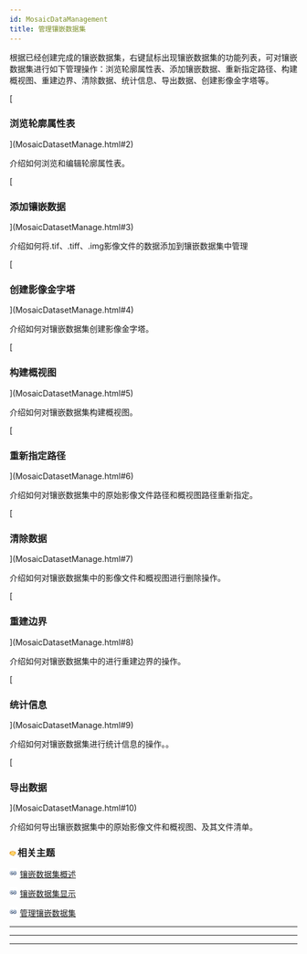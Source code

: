 ```yaml
---
id: MosaicDataManagement
title: 管理镶嵌数据集
---
```

根据已经创建完成的镶嵌数据集，右键鼠标出现镶嵌数据集的功能列表，可对镶嵌数据集进行如下管理操作：浏览轮廓属性表、添加镶嵌数据、重新指定路径、构建概视图、重建边界、清除数据、统计信息、导出数据、创建影像金字塔等。

[

### 浏览轮廓属性表

](MosaicDatasetManage.html#2)

介绍如何浏览和编辑轮廓属性表。

[

### 添加镶嵌数据

](MosaicDatasetManage.html#3)

介绍如何将.tif、.tiff、.img影像文件的数据添加到镶嵌数据集中管理

[

### 创建影像金字塔

](MosaicDatasetManage.html#4)

介绍如何对镶嵌数据集创建影像金字塔。

[

### 构建概视图

](MosaicDatasetManage.html#5)

介绍如何对镶嵌数据集构建概视图。

[

### 重新指定路径

](MosaicDatasetManage.html#6)

介绍如何对镶嵌数据集中的原始影像文件路径和概视图路径重新指定。

[

### 清除数据

](MosaicDatasetManage.html#7)

介绍如何对镶嵌数据集中的影像文件和概视图进行删除操作。

[

### 重建边界

](MosaicDatasetManage.html#8)

介绍如何对镶嵌数据集中的进行重建边界的操作。

[

### 统计信息

](MosaicDatasetManage.html#9)

介绍如何对镶嵌数据集进行统计信息的操作。。

[

### 导出数据

](MosaicDatasetManage.html#10)

介绍如何导出镶嵌数据集中的原始影像文件和概视图、及其文件清单。

### ![](../../img/seealso.png)相关主题

![](../../img/smalltitle.png) [镶嵌数据集概述](MosaicDataset.html)

![](../../img/smalltitle.png) [镶嵌数据集显示](MosaicDatasetView.html)

![](../../img/smalltitle.png) [管理镶嵌数据集](MosaicDatasetManage.html)

  

* * *

* * *

[](http://www.supermap.com)  
  
---

